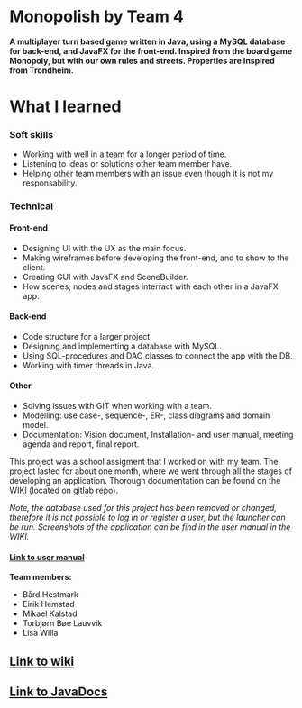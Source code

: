 # Monopolish by Team 4

**A multiplayer turn based game written in Java, using a MySQL database for back-end, and JavaFX for the front-end. Inspired from the board game Monopoly, but with our own rules and streets. Properties are inspired from Trondheim.**

# What I learned
### Soft skills
- Working with well in a team for a longer period of time.
- Listening to ideas or solutions other team member have.
- Helping other team members with an issue even though it is not my responsability. 

### Technical
  #### Front-end
- Designing UI with the UX as the main focus.
- Making wireframes before developing the front-end, and to show to the client.
- Creating GUI with JavaFX and SceneBuilder.
- How scenes, nodes and stages interract with each other in a JavaFX app. 

#### Back-end
- Code structure for a larger project.
- Designing and implementing a database with MySQL.
- Using SQL-procedures and DAO classes to connect the app with the DB.
- Working with timer threads in Java.

#### Other
- Solving issues with GIT when working with a team.
- Modelling: use case-, sequence-, ER-, class diagrams and domain model. 
- Documentation: Vision document, Installation- and user manual, meeting agenda and report, final report.

This project was a school assigment that I worked on with my team. The project lasted for about one month, where we went through all the stages of developing an application. Thorough documentation can be found on the WIKI (located on gitlab repo). 

_Note, the database used for this project has been removed or changed, therefore it is not possible to log in or register a user, but the launcher can be run. Screenshots of the application can be find in the user manual in the WIKI._

#### [Link to user manual](https://gitlab.stud.iie.ntnu.no/team04/monopolish/wikis/System/User-manual)

**Team members:**

* Bård Hestmark
* Eirik Hemstad
* Mikael Kalstad
* Torbjørn Bøe Lauvvik
* Lisa Willa


## [Link to wiki](https://gitlab.stud.iie.ntnu.no/team04/monopolish/wikis/home)

## [Link to JavaDocs](http://team04.pages.stud.idi.ntnu.no/monopolish/)

